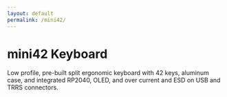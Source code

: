 ```yaml
---
layout: default
permalink: /mini42/
---
```

# mini42 Keyboard
Low profile, pre-built split ergonomic keyboard with 42 keys, aluminum case, and integrated RP2040, OLED, and over current and ESD on USB and TRRS connectors.